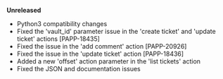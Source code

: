 **Unreleased**
* Python3 compatibility changes
* Fixed the 'vault_id' parameter issue in the 'create ticket' and 'update ticket' actions [PAPP-18435]
* Fixed the issue in the 'add comment' action [PAPP-20926]
* Fixed the issue in the 'update ticket' action [PAPP-18436]
* Added a new 'offset' action parameter in the 'list tickets' action
* Fixed the JSON and documentation issues